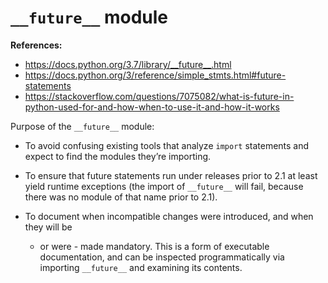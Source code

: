 # `__future__` module

**References:**
- https://docs.python.org/3.7/library/__future__.html
- https://docs.python.org/3/reference/simple_stmts.html#future-statements
- https://stackoverflow.com/questions/7075082/what-is-future-in-python-used-for-and-how-when-to-use-it-and-how-it-works



Purpose of the `__future__` module:

- To avoid confusing existing tools that analyze `import` statements and expect
	to find the modules they’re importing.

- To ensure that future statements run under releases prior to 2.1 at least
	yield runtime exceptions (the import of `__future__` will fail, because there was
	no module of that name prior to 2.1).

- To document when incompatible changes were introduced, and when they will be
	- or were - made mandatory. This is a form of executable documentation, and can
	be inspected programmatically via importing `__future__` and examining its
	contents.

